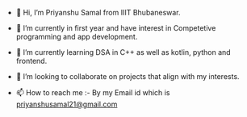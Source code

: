 - 👋 Hi, I’m Priyanshu Samal from IIIT Bhubaneswar.

- 👀 I’m currently in first year and have interest in Competetive programming and app development.

- 🌱 I’m currently learning DSA in C++ as well as kotlin, python and frontend.

- 💞️ I’m looking to collaborate on projects that align with my interests.

- 📫 How to reach me :- By my Email id which is priyanshusamal21@gmail.com

<!---
TexZ-GenZ/TexZ-GenZ is a ✨ special ✨ repository because its `README.md` (this file) appears on your GitHub profile.
You can click the Preview link to take a look at your changes.
--->

